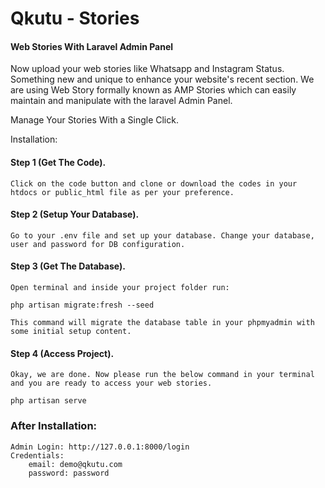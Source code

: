 <h1>Qkutu - Stories</h1>
<h4>Web Stories With Laravel Admin Panel</h4>

Now upload your web stories like Whatsapp and Instagram Status. Something new and unique to enhance your website's recent section. We are using Web Story formally known as AMP Stories which can easily maintain and manipulate with the laravel Admin Panel.

Manage Your Stories With a Single Click.

Installation:

<h4>Step 1 (Get The Code).</h4>

	Click on the code button and clone or download the codes in your htdocs or public_html file as per your preference.


<h4>Step 2 (Setup Your Database).</h4>

	Go to your .env file and set up your database. Change your database, user and password for DB configuration.

<h4>Step 3 (Get The Database).</h4>

	Open terminal and inside your project folder run:
	
	php artisan migrate:fresh --seed

	This command will migrate the database table in your phpmyadmin with some initial setup content.

<h4>Step 4 (Access Project).</h4>
	
	Okay, we are done. Now please run the below command in your terminal and you are ready to access your web stories.

	php artisan serve


<h3>After Installation:</h3>
    
    Admin Login: http://127.0.0.1:8000/login
    Credentials:
        email: demo@qkutu.com
        password: password
